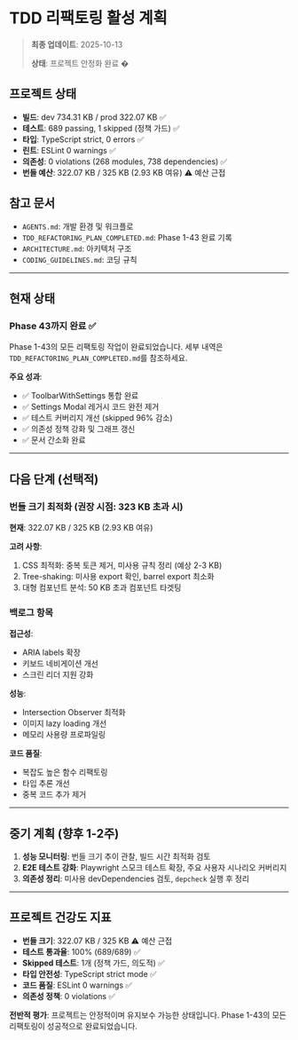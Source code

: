 # TDD 리팩토링 활성 계획

> **최종 업데이트**: 2025-10-13
>
> **상태**: 프로젝트 안정화 완료 �

## 프로젝트 상태

- **빌드**: dev 734.31 KB / prod 322.07 KB ✅
- **테스트**: 689 passing, 1 skipped (정책 가드) ✅
- **타입**: TypeScript strict, 0 errors ✅
- **린트**: ESLint 0 warnings ✅
- **의존성**: 0 violations (268 modules, 738 dependencies) ✅
- **번들 예산**: 322.07 KB / 325 KB (2.93 KB 여유) ⚠️ 예산 근접

## 참고 문서

- `AGENTS.md`: 개발 환경 및 워크플로
- `TDD_REFACTORING_PLAN_COMPLETED.md`: Phase 1-43 완료 기록
- `ARCHITECTURE.md`: 아키텍처 구조
- `CODING_GUIDELINES.md`: 코딩 규칙

---

## 현재 상태

### Phase 43까지 완료 ✅

Phase 1-43의 모든 리팩토링 작업이 완료되었습니다. 세부 내역은
`TDD_REFACTORING_PLAN_COMPLETED.md`를 참조하세요.

**주요 성과**:

- ✅ ToolbarWithSettings 통합 완료
- ✅ Settings Modal 레거시 코드 완전 제거
- ✅ 테스트 커버리지 개선 (skipped 96% 감소)
- ✅ 의존성 정책 강화 및 그래프 갱신
- ✅ 문서 간소화 완료

---

## 다음 단계 (선택적)

### 번들 크기 최적화 (권장 시점: 323 KB 초과 시)

**현재**: 322.07 KB / 325 KB (2.93 KB 여유)

**고려 사항**:

1. CSS 최적화: 중복 토큰 제거, 미사용 규칙 정리 (예상 2-3 KB)
2. Tree-shaking: 미사용 export 확인, barrel export 최소화
3. 대형 컴포넌트 분석: 50 KB 초과 컴포넌트 타겟팅

### 백로그 항목

**접근성**:

- ARIA labels 확장
- 키보드 네비게이션 개선
- 스크린 리더 지원 강화

**성능**:

- Intersection Observer 최적화
- 이미지 lazy loading 개선
- 메모리 사용량 프로파일링

**코드 품질**:

- 복잡도 높은 함수 리팩토링
- 타입 추론 개선
- 중복 코드 추가 제거

---

## 중기 계획 (향후 1-2주)

1. **성능 모니터링**: 번들 크기 추이 관찰, 빌드 시간 최적화 검토
2. **E2E 테스트 강화**: Playwright 스모크 테스트 확장, 주요 사용자 시나리오
   커버리지
3. **의존성 정리**: 미사용 devDependencies 검토, `depcheck` 실행 후 정리

---

## 프로젝트 건강도 지표

- **번들 크기**: 322.07 KB / 325 KB ⚠️ 예산 근접
- **테스트 통과율**: 100% (689/689) ✅
- **Skipped 테스트**: 1개 (정책 가드, 의도적) ✅
- **타입 안전성**: TypeScript strict mode ✅
- **코드 품질**: ESLint 0 warnings ✅
- **의존성 정책**: 0 violations ✅

**전반적 평가**: 프로젝트는 안정적이며 유지보수 가능한 상태입니다. Phase 1-43의
모든 리팩토링이 성공적으로 완료되었습니다.
